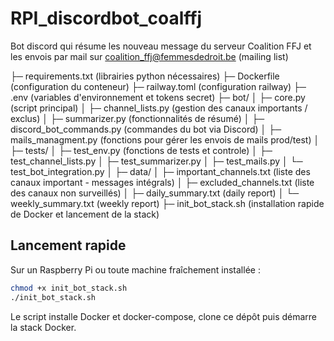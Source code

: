 

# RPI_discordbot_coalffj
Bot discord qui résume les nouveau message du serveur Coalition FFJ et les envois par mail sur coalition_ffj@femmesdedroit.be (mailing list)

├─ requirements.txt                                             (librairies python nécessaires)
├─ Dockerfile                                                   (configuration du conteneur)
├─ railway.toml                                                 (configuration railway)
├─ .env                                                         (variables d'environnement et tokens secret)
├─ bot/
│       ├─ core.py                                              (script principal)
│       ├─ channel_lists.py                                     (gestion des canaux importants / exclus)
│       ├─ summarizer.py                                        (fonctionnalités de résumé)
│       ├─ discord_bot_commands.py                              (commandes du bot via Discord)
│       ├─ mails_managment.py                                   (fonctions pour gérer les envois de mails prod/test)
│
├─ tests/
│  ├─ test_env.py                                               (fonctions de tests et controle)
│  ├─ test_channel_lists.py
│  ├─ test_summarizer.py
│  ├─ test_mails.py
│  └─ test_bot_integration.py
│
├─ data/
│   ├─ important_channels.txt                   (liste des canaux important - messages intégrals)
│   ├─ excluded_channels.txt                    (liste des canaux non surveillés)
│   ├─ daily_summary.txt                        (daily report)
│   └─ weekly_summary.txt                       (weekly report)
├─ init_bot_stack.sh                            (installation rapide de Docker et lancement de la stack)

## Lancement rapide

Sur un Raspberry Pi ou toute machine fraîchement installée :

```bash
chmod +x init_bot_stack.sh
./init_bot_stack.sh
```

Le script installe Docker et docker-compose, clone ce dépôt puis démarre la stack Docker.
